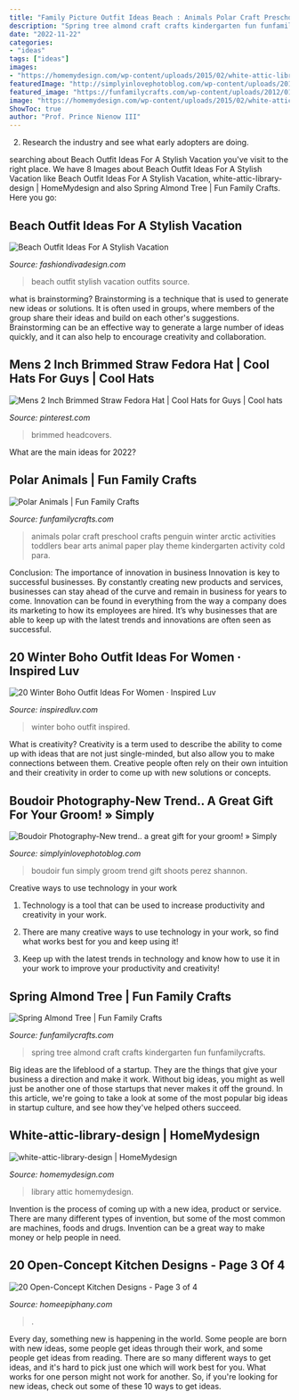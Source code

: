 ```yaml
---
title: "Family Picture Outfit Ideas Beach : Animals Polar Craft Preschool Crafts Penguin Winter Arctic Activities Toddlers Bear Arts Animal Paper Play Theme Kindergarten Activity Cold Para"
description: "Spring tree almond craft crafts kindergarten fun funfamilycrafts"
date: "2022-11-22"
categories:
- "ideas"
tags: ["ideas"]
images:
- "https://homemydesign.com/wp-content/uploads/2015/02/white-attic-library-design.jpg"
featuredImage: "http://simplyinlovephotoblog.com/wp-content/uploads/2011/06/SIL.Boudoir005.jpg"
featured_image: "https://funfamilycrafts.com/wp-content/uploads/2012/01/71.jpg"
image: "https://homemydesign.com/wp-content/uploads/2015/02/white-attic-library-design.jpg"
ShowToc: true
author: "Prof. Prince Nienow III"
---
```



2. Research the industry and see what early adopters are doing.

	

		
searching about Beach Outfit Ideas For A Stylish Vacation you've visit to the right place. We have 8 Images about Beach Outfit Ideas For A Stylish Vacation like Beach Outfit Ideas For A Stylish Vacation, white-attic-library-design | HomeMydesign and also Spring Almond Tree | Fun Family Crafts. Here you go:
		
    
## Beach Outfit Ideas For A Stylish Vacation

<img loading=lazy src="https://www.fashiondivadesign.com/wp-content/uploads/2018/07/beach-outfits-9-.jpg" onerror="this.onerror=null;this.src='https://tse1.mm.bing.net/th?id=OIP.u5EHzoRPkaURMYPfYHe0-AHaLG&amp;pid=15.1';" alt="Beach Outfit Ideas For A Stylish Vacation">

_Source: fashiondivadesign.com_

>beach outfit stylish vacation outfits source. 

	

what is brainstorming?
Brainstorming is a technique that is used to generate new ideas or solutions. It is often used in groups, where members of the group share their ideas and build on each other's suggestions. Brainstorming can be an effective way to generate a large number of ideas quickly, and it can also help to encourage creativity and collaboration.

    
## Mens 2 Inch Brimmed Straw Fedora Hat | Cool Hats For Guys | Cool Hats

<img loading=lazy src="https://i.pinimg.com/736x/55/61/00/556100dec006131befac46f84c7e47c5.jpg" onerror="this.onerror=null;this.src='https://tse1.mm.bing.net/th?id=OIP.3VN__ZqJ6e7WtAtdQVW2DgHaLH&amp;pid=15.1';" alt="Mens 2 Inch Brimmed Straw Fedora Hat | Cool Hats for Guys | Cool hats">

_Source: pinterest.com_

>brimmed headcovers. 

	

What are the main ideas for 2022?
 

    
## Polar Animals | Fun Family Crafts

<img loading=lazy src="https://funfamilycrafts.com/wp-content/uploads/2012/01/71.jpg" onerror="this.onerror=null;this.src='https://tse2.mm.bing.net/th?id=OIP.qY2SToZNYL_i-Zsuh8_8AQHaJ4&amp;pid=15.1';" alt="Polar Animals | Fun Family Crafts">

_Source: funfamilycrafts.com_

>animals polar craft preschool crafts penguin winter arctic activities toddlers bear arts animal paper play theme kindergarten activity cold para. 

	

Conclusion: The importance of innovation in business
Innovation is key to successful businesses. By constantly creating new products and services, businesses can stay ahead of the curve and remain in business for years to come. Innovation can be found in everything from the way a company does its marketing to how its employees are hired. It’s why businesses that are able to keep up with the latest trends and innovations are often seen as successful.

    
## 20 Winter Boho Outfit Ideas For Women · Inspired Luv

<img loading=lazy src="http://www.inspiredluv.com/wp-content/uploads/2016/12/winter-boho-outfit-women-ideas.jpg" onerror="this.onerror=null;this.src='https://tse1.mm.bing.net/th?id=OIP.1xIW-AWt_JODOPyb7ed94gHaLD&amp;pid=15.1';" alt="20 Winter Boho Outfit Ideas For Women · Inspired Luv">

_Source: inspiredluv.com_

>winter boho outfit inspired. 

	

What is creativity?
Creativity is a term used to describe the ability to come up with ideas that are not just single-minded, but also allow you to make connections between them. Creative people often rely on their own intuition and their creativity in order to come up with new solutions or concepts.

    
## Boudoir Photography-New Trend.. A Great Gift For Your Groom! » Simply

<img loading=lazy src="http://simplyinlovephotoblog.com/wp-content/uploads/2011/06/SIL.Boudoir005.jpg" onerror="this.onerror=null;this.src='https://tse3.mm.bing.net/th?id=OIP.Ei5d5ApDntZjOsoYq_8KTwHaLJ&amp;pid=15.1';" alt="Boudoir Photography-New trend.. a great gift for your groom! » Simply">

_Source: simplyinlovephotoblog.com_

>boudoir fun simply groom trend gift shoots perez shannon. 

	

Creative ways to use technology in your work
1. Technology is a tool that can be used to increase productivity and creativity in your work.
2. There are many creative ways to use technology in your work, so find what works best for you and keep using it!

3. Keep up with the latest trends in technology and know how to use it in your work to improve your productivity and creativity!

    
## Spring Almond Tree | Fun Family Crafts

<img loading=lazy src="https://funfamilycrafts.com/wp-content/uploads/2012/03/P1030778.jpg" onerror="this.onerror=null;this.src='https://tse1.mm.bing.net/th?id=OIP.g17_GMfeIx1tkyc3-lDPZAHaJ4&amp;pid=15.1';" alt="Spring Almond Tree | Fun Family Crafts">

_Source: funfamilycrafts.com_

>spring tree almond craft crafts kindergarten fun funfamilycrafts. 

	

Big ideas are the lifeblood of a startup. They are the things that give your business a direction and make it work. Without big ideas, you might as well just be another one of those startups that never makes it off the ground. In this article, we're going to take a look at some of the most popular big ideas in startup culture, and see how they've helped others succeed.

    
## White-attic-library-design | HomeMydesign

<img loading=lazy src="https://homemydesign.com/wp-content/uploads/2015/02/white-attic-library-design.jpg" onerror="this.onerror=null;this.src='https://tse3.mm.bing.net/th?id=OIP.315m90Nbc9T7Hi-EoXtvkQHaLH&amp;pid=15.1';" alt="white-attic-library-design | HomeMydesign">

_Source: homemydesign.com_

>library attic homemydesign. 

	

Invention is the process of coming up with a new idea, product or service. There are many different types of invention, but some of the most common are machines, foods and drugs. Invention can be a great way to make money or help people in need.

    
## 20 Open-Concept Kitchen Designs - Page 3 Of 4

<img loading=lazy src="https://homeepiphany.com/wp-content/uploads/2017/06/20-Open-Concept-Kitchen-Designs-13.jpg" onerror="this.onerror=null;this.src='https://tse2.mm.bing.net/th?id=OIP.ChL2Xu5flAGV_yORncEb4QHaLH&amp;pid=15.1';" alt="20 Open-Concept Kitchen Designs - Page 3 of 4">

_Source: homeepiphany.com_

>. 

	

Every day, something new is happening in the world. Some people are born with new ideas, some people get ideas through their work, and some people get ideas from reading. There are so many different ways to get ideas, and it's hard to pick just one which will work best for you. What works for one person might not work for another. So, if you're looking for new ideas, check out some of these 10 ways to get ideas.

